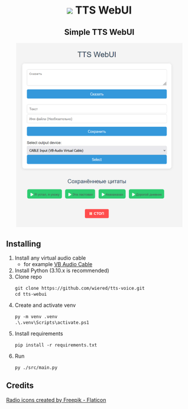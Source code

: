 ﻿<div style="text-align: center;">

# <img src="./src/webui/favicon.ico" width = 32> TTS WebUI

## Simple TTS WebUI

<img src="./screenshots/image.png" width = 450>

</div>

## Installing

1. Install any virtual audio cable
    - for example [VB Audio Cable](https://vb-audio.com/Cable/)
2. Install Python (3.10.x is recommended)
3. Clone repo
    ```pwsh
    git clone https://github.com/wiered/tts-voice.git
    cd tts-webui
    ```
4. Create and activate venv
    ```pwsh
    py -m venv .venv
    .\.venv\Scripts\activate.ps1
    ```
5. Install requirements
    ```pwsh
    pip install -r requirements.txt
    ```
6. Run
    ```pwsh
    py ./src/main.py
    ```

## Credits

<a href="https://www.flaticon.com/free-icons/radio" title="radio icons">Radio icons created by Freepik - Flaticon</a>